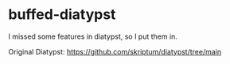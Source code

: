 # buffed-diatypst

I missed some features in diatypst, so I put them in.

Original Diatypst: https://github.com/skriptum/diatypst/tree/main